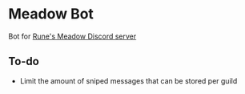 # Meadow Bot
Bot for [Rune's Meadow Discord server](https://discord.gg/8QMCrrUpMe)

## To-do
- Limit the amount of sniped messages that can be stored per guild